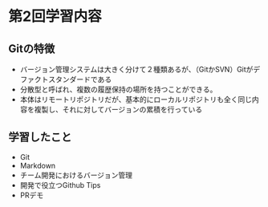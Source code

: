 # **第2回学習内容**
## Gitの特徴
* バージョン管理システムは大きく分けて２種類あるが、（GitかSVN）Gitがデファクトスタンダードである
* 分散型と呼ばれ、複数の履歴保持の場所を持つことができる。
* 本体はリモートリポジトリだが、基本的にローカルリポジトリも全く同じ内容を複製し、それに対してバージョンの累積を行っている
## 学習したこと
* Git
* Markdown
* チーム開発におけるバージョン管理
* 開発で役立つGithub Tips
* PRデモ
